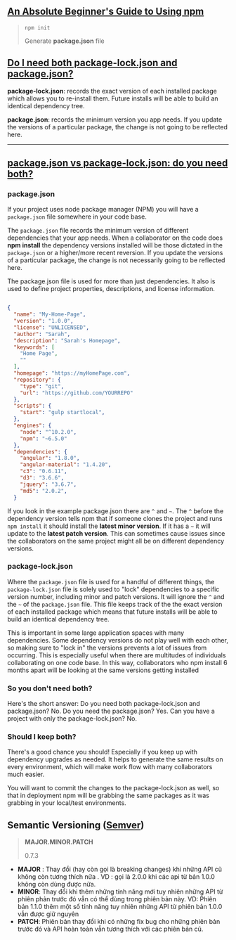 ## [An Absolute Beginner's Guide to Using npm](https://nodesource.com/blog/an-absolute-beginners-guide-to-using-npm/)
> `npm init`
> 
> Generate **package.json** file
## [Do I need both package-lock.json and package.json?](https://stackoverflow.com/questions/45052520/do-i-need-both-package-lock-json-and-package-json)

**package-lock.json**: records the exact version of each installed package which allows you to re-install them. Future installs will be able to build an identical dependency tree.

**package.json**: records the minimum version you app needs. If you update the versions of a particular package, the change is not going to be reflected here.

----
## [package.json vs package-lock.json: do you need both?](https://dev.to/salothom/package-json-vs-package-lock-json-do-you-need-both-1mjf)

### package.json

If your project uses node package manager (NPM) you will have a `package.json` file somewhere in your code base.

The `package.json` file records the minimum version of different dependencies that your app needs. When a collaborator on the code does **npm install** the dependency versions installed will be those dictated in the `package.json` or a higher/more recent reversion. If you update the versions of a particular package, the change is not necessarily going to be reflected here.

The package.json file is used for more than just dependencies. It also is used to define project properties, descriptions, and license information.

```json

{
  "name": "My-Home-Page",
  "version": "1.0.0",
  "license": "UNLICENSED",
  "author": "Sarah",
  "description": "Sarah's Homepage",
  "keywords": [
    "Home Page",
    ""
  ],
  "homepage": "https://myHomePage.com",
  "repository": {
    "type": "git",
    "url": "https://github.com/YOURREPO"
  },
  "scripts": {
    "start": "gulp startlocal",
  },
  "engines": {
    "node": "^10.2.0",
    "npm": "~6.5.0"
  },
  "dependencies": {
    "angular": "1.8.0",
    "angular-material": "1.4.20",
    "c3": "0.6.11",
    "d3": "3.6.6",
    "jquery": "3.6.7",
    "md5": "2.0.2",
  }
```

If you look in the example package.json there are `^` and `~`. The `^` before the dependency version tells npm that if someone clones the project and runs `npm install` it should install the **latest minor version**. If it has a `~` it will update to the **latest patch version**. This can sometimes cause issues since the collaborators on the same project might all be on different dependency versions.

### package-lock.json

Where the `package.json` file is used for a handful of different things, the `package-lock.json` file is solely used to "lock" dependencies to a specific version number, including minor and patch versions. It will ignore the `^` and the `~` of the `package.json` file. This file keeps track of the the exact version of each installed package which means that future installs will be able to build an identical dependency tree.

This is important in some large application spaces with many dependencies. Some dependency versions do not play well with each other, so making sure to "lock in" the versions prevents a lot of issues from occurring. This is especially useful when there are multitudes of individuals collaborating on one code base. In this way, collaborators who npm install 6 months apart will be looking at the same versions getting installed

### So you don't need both?

Here's the short answer:
Do you need both package-lock.json and package.json? No.
Do you need the package.json? Yes.
Can you have a project with only the package-lock.json? No.

### Should I keep both?

There's a good chance you should! Especially if you keep up with dependency upgrades as needed. It helps to generate the same results on every environment, which will make work flow with many collaborators much easier.

You will want to commit the changes to the package-lock.json as well, so that in deployment npm will be grabbing the same packages as it was grabbing in your local/test environments.

## Semantic Versioning ([Semver](https://semver.org/))

> **MAJOR.MINOR.PATCH**
> 
> 0.7.3

- **MAJOR** : Thay đổi (hay còn gọi là breaking changes) khi những API cũ không còn tương thích nữa . VD : gọi là 2.0.0 khi các api từ bản 1.0.0 không còn dùng được nữa.
- **MINOR**: Thay đổi khi thêm những tính năng mới tuy nhiên những API từ phiên phản trước đó vẫn có thể dùng trong phiên bản này. VD: Phiên bản 1.1.0 thêm một số tính năng tuy nhiên những API từ phiên bản 1.0.0 vẫn được giữ nguyên
- **PATCH**: Phiên bản thay đổi khi có những fix bug cho những phiên bản trước đó và API hoàn toàn vẫn tương thích với các phiên bản cũ.